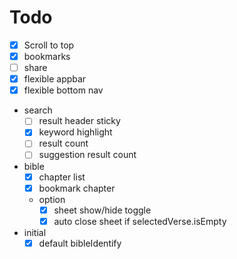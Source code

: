 # Todo
  - [x] Scroll to top
  - [x] bookmarks
  - [ ] share
  - [x] flexible appbar
  - [x] flexible bottom nav

  - search
    - [ ] result header sticky
    - [x] keyword highlight
    - [ ] result count
    - [ ] suggestion result count

  - bible
    - [x] chapter list
    - [x] bookmark chapter
    - option
      - [x] sheet show/hide toggle
      - [x] auto close sheet if selectedVerse.isEmpty

  - initial
    - [x] default bibleIdentify
